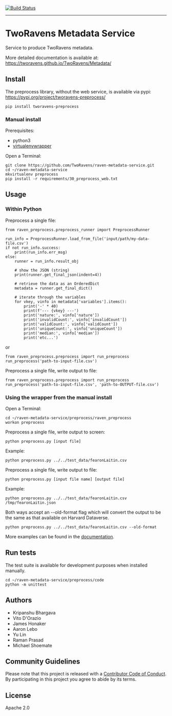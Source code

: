 [![Build Status](https://travis-ci.org/TwoRavens/raven-metadata-service.svg?branch=master)](https://travis-ci.org/TwoRavens/raven-metadata-service.svg)

---

# TwoRavens Metadata Service

Service to produce TwoRavens metadata.

More detailed documentation is available at: https://tworavens.github.io/TwoRavens/Metadata/

## Install

The preprocess library, without the web service, is available via pypi: https://pypi.org/project/tworavens-preprocess/

```pip install tworavens-preprocess```

### Manual install

Prerequisites:
  - python3
  - [virtualenvwrapper](http://virtualenvwrapper.readthedocs.io/en/latest/install.html)

Open a Terminal:

```
git clone https://github.com/TwoRavens/raven-metadata-service.git
cd ~/raven-metadata-service
mkvirtualenv preprocess
pip install -r requirements/30_preprocess_web.txt
```

## Usage

### Within Python

Preprocess a single file:

```
from raven_preprocess.preprocess_runner import PreprocessRunner

run_info = PreprocessRunner.load_from_file('input/path/my-data-file.csv')
if not run_info.success:
    print(run_info.err_msg)
else:
    runner = run_info.result_obj

    # show the JSON (string)
    print(runner.get_final_json(indent=4))

    # retrieve the data as an OrderedDict
    metadata = runner.get_final_dict()

    # iterate through the variables
    for vkey, vinfo in metadata['variables'].items():
        print('-' * 40)
        print(f'--- {vkey} ---')
        print('nature:', vinfo['nature'])
        print('invalidCount:', vinfo['invalidCount'])
        print('validCount:', vinfo['validCount'])
        print('uniqueCount:', vinfo['uniqueCount'])
        print('median:', vinfo['median'])
        print('etc...')
```

or

```
from raven_preprocess.preprocess import run_preprocess
run_preprocess('path-to-input-file.csv')
```

Preprocess a single file, write output to file:

```
from raven_preprocess.preprocess import run_preprocess
run_preprocess('path-to-input-file.csv', 'path-to-OUTPUT-file.csv')
```

### Using the wrapper from the manual install

Open a Terminal:

```
cd ~/raven-metadata-service/preprocess/raven_preprocess
workon preprocess
```

Preprocess a single file, write output to screen:

```python preprocess.py [input file]```

Example:

```python preprocess.py ../../test_data/fearonLaitin.csv```

Preprocess a single file, write output to file:

```python preprocess.py [input file name] [output file]```

Example:

```python preprocess.py ../../test_data/fearonLaitin.csv /tmp/fearonLaitin.json```

Both ways accept an --old-format flag which will convert the output to be the same as that available on Harvard Dataverse.

```python preprocess.py ../../test_data/fearonLaitin.csv --old-format```

More examples can be found in the [documentation](https://tworavens.github.io/TwoRavens/Metadata/).

## Run tests

The test suite is available for development purposes when installed manually.

```
cd ~/raven-metadata-service/preprocess/code
python -m unittest
```

## Authors

* Kripanshu Bhargava
* Vito D'Orazio
* James Honaker
* Aaron Lebo
* Yu Lin
* Raman Prasad
* Michael Shoemate

## Community Guidelines

Please note that this project is released with a [Contributor Code of Conduct](CONDUCT.md). By participating in this project you agree to abide by its terms.

## License

Apache 2.0
